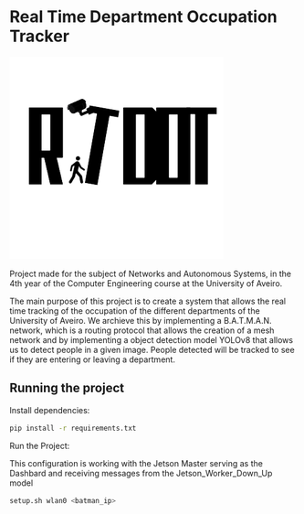 # Real Time Department Occupation Tracker

![Logo](images/RTDOT_Logo.png)

Project made for the subject of Networks and Autonomous Systems, in the 4th year of the Computer Engineering course at the University of Aveiro.

The main purpose of this project is to create a system that allows the real time tracking of the occupation of the different departments of the University of Aveiro.
We archieve this by implementing a B.A.T.M.A.N. network, which is a routing protocol that allows the creation of a mesh network and by implementing a object detection model YOLOv8 that allows us to detect people in a given image. People detected will be tracked to see if they are entering or leaving a department.


## Running the project

Install dependencies:

```bash
pip install -r requirements.txt
```

Run the Project:

This configuration is working with the Jetson Master serving as the Dashbard and receiving messages from the Jetson_Worker_Down_Up model 
```bash 
setup.sh wlan0 <batman_ip>
```